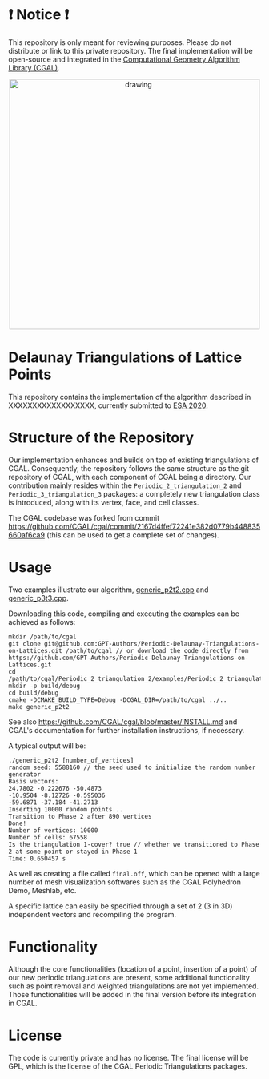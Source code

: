 # :heavy_exclamation_mark: Notice :heavy_exclamation_mark:
This repository is only meant for reviewing purposes. Please do not distribute or link to this private repository. The final implementation will be open-source and integrated in the [Computational Geometry Algorithm Library (CGAL)](https://github.com/CGAL/cgal/).

<p align="center"><img src="GPDT2.jpg" alt="drawing" width="500"/></p>

# Delaunay Triangulations of Lattice Points

This repository contains the implementation of the algorithm described in XXXXXXXXXXXXXXXXXX, currently submitted to [ESA 2020](http://algo2020.di.unipi.it/ESA2020/index.html).

# Structure of the Repository

Our implementation enhances and builds on top of existing triangulations of CGAL. Consequently, the repository follows the same structure as the git repository of CGAL, with each component of CGAL being a directory. Our contribution mainly resides within the `Periodic_2_triangulation_2` and `Periodic_3_triangulation_3` packages: a completely new triangulation class is introduced, along with its vertex, face, and cell classes.

The CGAL codebase was forked from commit https://github.com/CGAL/cgal/commit/2167d4ffef72241e382d0779b448835660af6ca9 (this can be used to get a complete set of changes).

# Usage

Two examples illustrate our algorithm, [generic_p2t2.cpp](https://github.com/MaelRL/cgal/blob/Generic_P2T2/Periodic_2_triangulation_2/examples/Periodic_2_triangulation_2/generic_p2t2.cpp) and [generic_p3t3.cpp](https://github.com/MaelRL/cgal/blob/Generic_P2T2/Periodic_3_triangulation_3/examples/Periodic_3_triangulation_3/generic_p3t3.cpp).

Downloading this code, compiling and executing the examples can be achieved as follows:
```
mkdir /path/to/cgal
git clone git@github.com:GPT-Authors/Periodic-Delaunay-Triangulations-on-Lattices.git /path/to/cgal // or download the code directly from https://github.com/GPT-Authors/Periodic-Delaunay-Triangulations-on-Lattices.git
cd /path/to/cgal/Periodic_2_triangulation_2/examples/Periodic_2_triangulation_2
mkdir -p build/debug
cd build/debug
cmake -DCMAKE_BUILD_TYPE=Debug -DCGAL_DIR=/path/to/cgal ../..
make generic_p2t2
```

See also https://github.com/CGAL/cgal/blob/master/INSTALL.md and CGAL's documentation for further installation instructions, if necessary.

A typical output will be:
```
./generic_p2t2 [number_of_vertices]
random seed: 5588160 // the seed used to initialize the random number generator
Basis vectors:
24.7802 -0.222676 -50.4873
-10.9504 -8.12726 -0.595036
-59.6871 -37.184 -41.2713
Inserting 10000 random points...
Transition to Phase 2 after 890 vertices
Done!
Number of vertices: 10000
Number of cells: 67558
Is the triangulation 1-cover? true // whether we transitioned to Phase 2 at some point or stayed in Phase 1
Time: 0.650457 s
```

As well as creating a file called `final.off`, which can be opened with a large number of mesh visualization softwares such as the CGAL Polyhedron Demo, Meshlab, etc.

A specific lattice can easily be specified through a set of 2 (3 in 3D) independent vectors and recompiling the program.

# Functionality

Although the core functionalities (location of a point, insertion of a point) of our new periodic triangulations are present, some additional functionality such as point removal and weighted triangulations are not yet implemented. Those functionalities will be added in the final version before its integration in CGAL.

# License

The code is currently private and has no license. The final license will be GPL, which is the license of the CGAL Periodic Triangulations packages.
